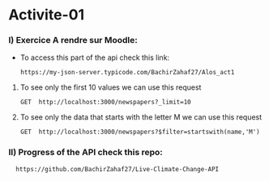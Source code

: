 # Activite-01
### I) Exercice A rendre sur Moodle:

- To access this part of the api check this link:
  
      https://my-json-server.typicode.com/BachirZahaf27/Alos_act1
    
1) To see only the first 10 values we can use this request

       GET  http://localhost:3000/newspapers?_limit=10
       
2) To see only the data that starts with the letter M we can use this request
      
       GET  http://localhost:3000/newspapers?$filter=startswith(name,'M')
      
### II) Progress of the API check this repo:

      https://github.com/BachirZahaf27/Live-Climate-Change-API
